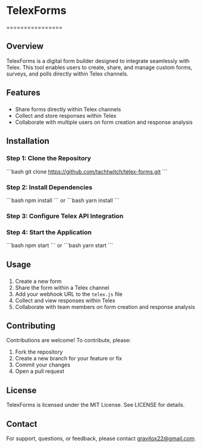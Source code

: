 # TelexForms
================


## Overview
TelexForms is a digital form builder designed to integrate seamlessly with Telex. This tool enables users to create, share, and manage custom forms, surveys, and polls directly within Telex channels.


## Features
### 
* Share forms directly within Telex channels
* Collect and store responses within Telex
* Collaborate with multiple users on form creation and response analysis


## Installation
### Step 1: Clone the Repository
\`\`\`bash
git clone https://github.com/tachtwitch/telex-forms.git
\`\`\`
### Step 2: Install Dependencies
\`\`\`bash
npm install
\`\`\`
or
\`\`\`bash
yarn install
\`\`\`
### Step 3: Configure Telex API Integration
### Step 4: Start the Application
\`\`\`bash
npm start
\`\`\`
or
\`\`\`bash
yarn start
\`\`\`


## Usage
### 
1. Create a new form
2. Share the form within a Telex channel
3. Add your webhook URL to the `telex.js` file
4. Collect and view responses within Telex
5. Collaborate with team members on form creation and response analysis


## Contributing
Contributions are welcome! To contribute, please:
1. Fork the repository
2. Create a new branch for your feature or fix
3. Commit your changes
4. Open a pull request


## License
TelexForms is licensed under the MIT License. See LICENSE for details.


## Contact
For support, questions, or feedback, please contact [gravitox22@gmail.com](mailto:your-email@example.com).
